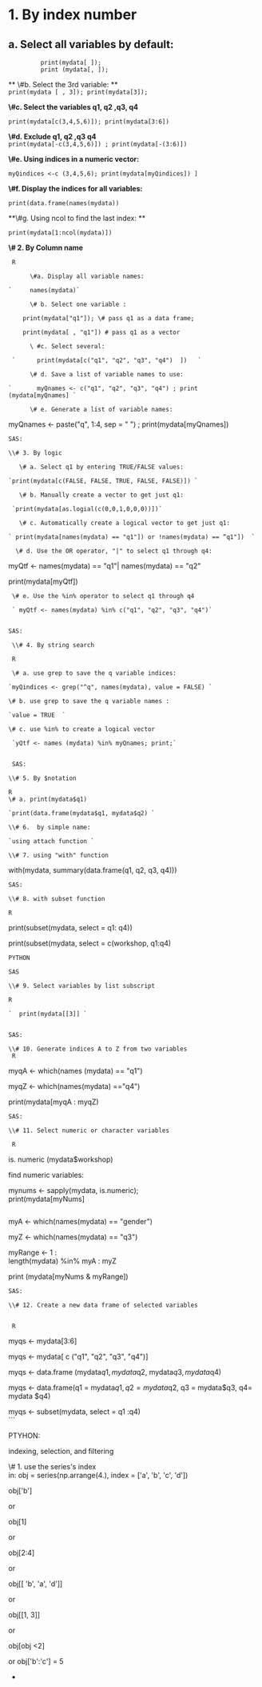 

# **1. By index number**

## **a. Select all variables by default:**

```
         print(mydata[ ]); 
         print (mydata[, ]);
```

** \\#b. Select the 3rd variable:  **   
                                                                                                                                                                                                                                                                                                                              `print(mydata [ , 3]); print(mydata[3]);`

**\\#c. Select the variables q1, q2 ,q3, q4**

`print(mydata[c(3,4,5,6)]); print(mydata[3:6])`

**\\#d. Exclude q1, q2 ,q3 q4**  
                                                                                                                                                                                                                                                                                                                                                                                                                                                                                                                                                                                                                                               `print(mydata[-c(3,4,5,6)]) ; print(mydata[-(3:6)])`

**\\#e. Using indices in a numeric vector:**

`myQindices <-c (3,4,5,6); print(mydata[myQindices]) ]`

**\\#f. Display the indices for all variables:**

`print(data.frame(names(mydata))`

**\\\#g. Using ncol to find the last index: **

`print(mydata[1:ncol(mydata)])`

**\\\# 2. By Column name**


     R 

          \#a. Display all variable names:                                                   

    `     names(mydata)`                                                                     

          \# b. Select one variable :

```
    print(mydata["q1"]); \# pass q1 as a data frame;                   

    print(mydata[ , "q1"]) # pass q1 as a vector 
```

          \ #c. Select several:                                                                        

     `      print(mydata[c("q1", "q2", "q3", "q4")  ])   `                              

          \# d. Save a list of variable names to use:                             

    `       myQnames <- c("q1", "q2", "q3", "q4") ; print (mydata[myQnames] `                                                                                          

          \# e. Generate a list of variable names:

myQnames &lt;- paste\("q", 1:4, sep = " "\) ; print\(mydata\[myQnames\]\)

    SAS:

    \\# 3. By logic   

       \# a. Select q1 by entering TRUE/FALSE values:                            

    `print(mydata[c(FALSE, FALSE, TRUE, FALSE, FALSE)]) `         

       \# b. Manually create a vector to get just q1:                               

     `print(mydata[as.logial(c(0,0,1,0,0,0))])`                               

       \# c. Automatically create a logical vector to get just q1:    

    ` print(mydata[names(mydata) == "q1"]) or !names(mydata) == “q1"])  `            

      \# d. Use the OR operator, "|" to select q1 through q4:

myQtf &lt;- names\(mydata\) == "q1"\| names\(mydata\) == "q2"

print\(mydata\[myQtf\]\)

     \# e. Use the %in% operator to select q1 through q4             

     ` myQtf <- names(mydata) %in% c("q1", "q2", "q3", "q4")` 


    SAS:

     \\# 4. By string search   

     R  

     \# a. use grep to save the q variable indices:                  

    `myQindices <- grep("^q", names(mydata), value = FALSE) `      

    \# b. use grep to save the q variable names :

    `value = TRUE  `     

    \# c. use %in% to create a logical vector                 

     `yQtf <- names (mydata) %in% myQnames; print;`


     SAS:  

    \\# 5. By $notation   

    R 
    \# a. print(mydata$q1)                                                                    

    `print(data.frame(mydata$q1, mydata$q2) `      

    \\# 6.  by simple name: 

    `using attach function `            

    \\# 7. using "with" function

with\(mydata, summary\(data.frame\(q1, q2, q3, q4\)\)\)

```
SAS:

\\# 8. with subset function  

R
```

print\(subset\(mydata, select = q1: q4\)\)

print\(subset\(mydata, select = c\(workshop, q1:q4\)

    PYTHON

    SAS   

    \\# 9. Select variables by list subscript  

    R

    `  print(mydata[[3]] ` 


    SAS:

    \\# 10. Generate indices A to Z from two variables   
     R

myqA &lt;- which\(names \(mydata\) == "q1"\)

myqZ &lt;- which\(names\(mydata\) =="q4"\)

print\(mydata\[myqA : myqZ\)

```
SAS:

\\# 11. Select numeric or character variables 

 R
```

is. numeric \(mydata$workshop\)

find numeric variables:

mynums &lt;- sapply\(mydata, is.numeric\);   
 print\(mydata\[myNums\]

```

```

myA &lt;- which\(names\(mydata\) == "gender"\)

myZ &lt;- which\(names\(mydata\) == "q3"\)

myRange &lt;- 1 :  
   length\(mydata\) %in% myA : myZ

print \(mydata\[myNums & myRange\]\)

```
SAS:

\\# 12. Create a new data frame of selected variables 


 R
```

myqs &lt;- mydata\[3:6\]

myqs &lt;- mydata\[ c \("q1", "q2", "q3", "q4"\)\]

myqs &lt;- data.frame \(mydata$q1, mydata$q2, mydata$q3, mydata$q4\)

myqs &lt;- data.frame\(q1 = mydata$q1, q2 = mydata$q2, q3 = mydata$q3, q4= mydata $q4\)

myqs &lt;- subset\(mydata, select = q1 :q4\)  
\`\`\`

PTYHON:

indexing, selection, and filtering

\\# 1. use the series's index  
in: obj = series\(np.arrange\(4.\), index = \['a', 'b', 'c', 'd'\]\)

obj\['b'\]

or

obj\[1\]

or

obj\[2:4\]

or

obj\[\[ 'b', 'a', 'd'\]\]

or

obj\[\[1, 3\]\]

or

obj\[obj &lt;2\]

or obj\['b':'c'\] = 5

* 



